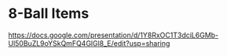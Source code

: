 # 8-Ball Items
https://docs.google.com/presentation/d/1Y8RxOC1T3dciL6GMb-Ul50BuZL9oYSkQmFQ4GlGl8_E/edit?usp=sharing
